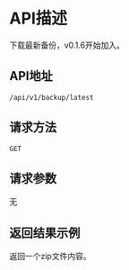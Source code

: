 # API描述
下载最新备份，v0.1.6开始加入。

## API地址
~~~
/api/v1/backup/latest
~~~

## 请求方法
~~~
GET
~~~

## 请求参数
无

## 返回结果示例
返回一个zip文件内容。